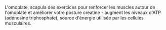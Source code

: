 L'omoplate, scapula
    des exercices pour renforcer les muscles autour de l'omoplate et améliorer votre posture
creatine - augment les niveaux d'ATP (adénosine triphosphate), source d'énergie utilisée par les cellules musculaires.